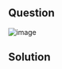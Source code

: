 ## Question

![image](https://github.com/user-attachments/assets/56b60e8b-c478-4b3a-a142-0486ae973620)

## Solution


